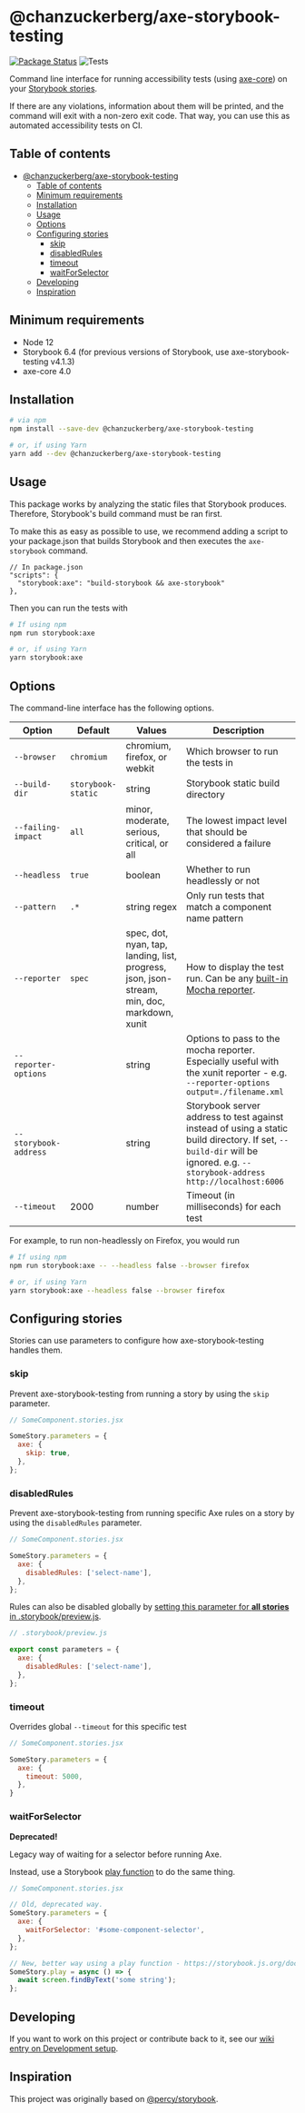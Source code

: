 # @chanzuckerberg/axe-storybook-testing

[![Package Status](https://img.shields.io/npm/v/@chanzuckerberg/axe-storybook-testing.svg)](https://www.npmjs.com/package/@chanzuckerberg/axe-storybook-testing) ![Tests](https://github.com/chanzuckerberg/axe-storybook-testing/workflows/Tests/badge.svg)

Command line interface for running accessibility tests (using [axe-core](https://github.com/dequelabs/axe-core)) on your [Storybook stories](https://storybook.js.org/docs/react/api/csf).

If there are any violations, information about them will be printed, and the command will exit with a non-zero exit code. That way, you can use this as automated accessibility tests on CI.

## Table of contents

- [@chanzuckerberg/axe-storybook-testing](#chanzuckerbergaxe-storybook-testing)
  - [Table of contents](#table-of-contents)
  - [Minimum requirements](#minimum-requirements)
  - [Installation](#installation)
  - [Usage](#usage)
  - [Options](#options)
  - [Configuring stories](#configuring-stories)
    - [skip](#skip)
    - [disabledRules](#disabledrules)
    - [timeout](#timeout)
    - [waitForSelector](#waitforselector)
  - [Developing](#developing)
  - [Inspiration](#inspiration)

## Minimum requirements

- Node 12
- Storybook 6.4 (for previous versions of Storybook, use axe-storybook-testing v4.1.3)
- axe-core 4.0

## Installation

```sh
# via npm
npm install --save-dev @chanzuckerberg/axe-storybook-testing

# or, if using Yarn
yarn add --dev @chanzuckerberg/axe-storybook-testing
```

## Usage

This package works by analyzing the static files that Storybook produces. Therefore, Storybook's build command must be ran first.

To make this as easy as possible to use, we recommend adding a script to your package.json that builds Storybook and then executes the `axe-storybook` command.

```jsonc
// In package.json
"scripts": {
  "storybook:axe": "build-storybook && axe-storybook"
},
```

Then you can run the tests with

```sh
# If using npm
npm run storybook:axe

# or, if using Yarn
yarn storybook:axe
```

## Options

The command-line interface has the following options.

Option|Default|Values|Description
-|-|-|-
`--browser`|`chromium`|chromium, firefox, or webkit|Which browser to run the tests in
`--build-dir`|`storybook-static`|string|Storybook static build directory
`--failing-impact`|`all`|minor, moderate, serious, critical, or all|The lowest impact level that should be considered a failure
`--headless`|`true`|boolean|Whether to run headlessly or not
`--pattern`|`.*`|string regex|Only run tests that match a component name pattern
`--reporter`|`spec`|spec, dot, nyan, tap, landing, list, progress, json, json-stream, min, doc, markdown, xunit|How to display the test run. Can be any [built-in Mocha reporter](https://mochajs.org/#reporters).
`--reporter-options`||string|Options to pass to the mocha reporter. Especially useful with the xunit reporter - e.g. `--reporter-options output=./filename.xml`
`--storybook-address`||string|Storybook server address to test against instead of using a static build directory. If set, `--build-dir` will be ignored. e.g. `--storybook-address http://localhost:6006`
`--timeout`|2000|number|Timeout (in milliseconds) for each test

For example, to run non-headlessly on Firefox, you would run

```sh
# If using npm
npm run storybook:axe -- --headless false --browser firefox

# or, if using Yarn
yarn storybook:axe --headless false --browser firefox
```

## Configuring stories

Stories can use parameters to configure how axe-storybook-testing handles them.

### skip

Prevent axe-storybook-testing from running a story by using the `skip` parameter.

```jsx
// SomeComponent.stories.jsx

SomeStory.parameters = {
  axe: {
    skip: true,
  },
};
```

### disabledRules

Prevent axe-storybook-testing from running specific Axe rules on a story by using the `disabledRules` parameter.

```jsx
// SomeComponent.stories.jsx

SomeStory.parameters = {
  axe: {
    disabledRules: ['select-name'],
  },
};
```

Rules can also be disabled globally by [setting this parameter for **all stories** in .storybook/preview.js](https://storybook.js.org/docs/react/writing-stories/parameters#global-parameters).

```jsx
// .storybook/preview.js

export const parameters = {
  axe: {
    disabledRules: ['select-name'],
  },
};
```

### timeout

Overrides global `--timeout` for this specific test

```jsx
// SomeComponent.stories.jsx

SomeStory.parameters = {
  axe: {
    timeout: 5000,
  },
}
```

### waitForSelector

**Deprecated!**

Legacy way of waiting for a selector before running Axe.

Instead, use a Storybook [play function](https://storybook.js.org/docs/react/writing-stories/play-function) to do the same thing.

```jsx
// SomeComponent.stories.jsx

// Old, deprecated way.
SomeStory.parameters = {
  axe: {
    waitForSelector: '#some-component-selector',
  },
};

// New, better way using a play function - https://storybook.js.org/docs/react/writing-stories/play-function
SomeStory.play = async () => {
  await screen.findByText('some string');
};
```

## Developing

If you want to work on this project or contribute back to it, see our [wiki entry on Development setup](https://github.com/chanzuckerberg/axe-storybook-testing/wiki/Development-setup).

## Inspiration

This project was originally based on [@percy/storybook](https://github.com/percy/percy-storybook).

